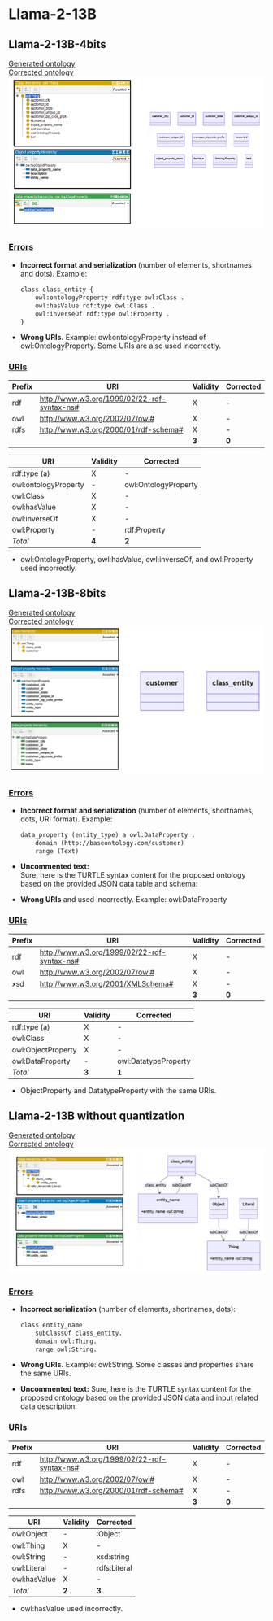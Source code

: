 # Llama-2-13B

## Llama-2-13B-4bits

[Generated ontology](./ontology_4bits.txt)
<br>
[Corrected ontology](./ontology_4bits_corrected.txt)
<br>
![](./ontology_4bits_corrected.png)

### [Errors](./ontology_4bits_notes.txt)

-   **Incorrect format and serialization** (number of elements, shortnames and dots). Example:
    ```
    class class_entity {
        owl:ontologyProperty rdf:type owl:Class .
        owl:hasValue rdf:type owl:Class .
        owl:inverseOf rdf:type owl:Property .
    }
    ```

-   **Wrong URIs.** Example: owl:ontologyProperty instead of owl:OntologyProperty. Some URIs are also used incorrectly.


### [URIs](./ontology_4bits_URIs.xlsx)

| Prefix | URI                                           | Validity | Corrected |
|--------|-----------------------------------------------|----------|-----------|
| rdf    | http://www.w3.org/1999/02/22-rdf-syntax-ns#   | X        | -         |
| owl    | http://www.w3.org/2002/07/owl#                | X        | -         |
| rdfs   | http://www.w3.org/2000/01/rdf-schema#         | X        | -         |
|        |                                               | **3**    | **0**     |

| URI                  | Validity | Corrected           |
|----------------------|---------|----------------------|
| rdf:type (a)         | X       | -                    |
| owl:ontologyProperty | -       | owl:OntologyProperty |
| owl:Class            | X       | -                    |
| owl:hasValue         | X       | -                    |
| owl:inverseOf        | X       | -                    |
| owl:Property         | -       | rdf:Property         |
| *Total*              | **4**   | **2**                |

-   owl:OntologyProperty, owl:hasValue, owl:inverseOf, and owl:Property used incorrectly.


## Llama-2-13B-8bits

[Generated ontology](./ontology_8bits.txt)
<br>
[Corrected ontology](./ontology_8bits_corrected.txt)
<br>
![](./ontology_8bits_corrected.png)


### [Errors](./ontology_8bits_notes.txt)

-   **Incorrect format and serialization** (number of elements, shortnames, dots, URI format). Example:
    ```
    data_property (entity_type) a owl:DataProperty .
        domain (http://baseontology.com/customer)
        range (Text)
    ```

-   **Uncommented text:** <br>
    Sure, here is the TURTLE syntax content for the proposed ontology based on the provided JSON data table and schema:

-   **Wrong URIs** and used incorrectly. Example: owl:DataProperty


### [URIs](./ontology_4bits_URIs.xlsx)

| Prefix | URI                                           | Validity | Corrected |
|--------|-----------------------------------------------|----------|-----------|
| rdf    | http://www.w3.org/1999/02/22-rdf-syntax-ns#   | X        | -         |
| owl    | http://www.w3.org/2002/07/owl#                | X        | -         |
| xsd    | http://www.w3.org/2001/XMLSchema#             | X        | -         |
|        |                                               | **3**    | **0**     |

| URI                | Validity | Corrected            |
|--------------------|----------|----------------------|
| rdf:type (a)       | X        | -                    |
| owl:Class          | X        | -                    |
| owl:ObjectProperty | X        | -                    |
| owl:DataProperty   | -        | owl:DatatypeProperty |
| *Total*            | **3**    | **1**                |

-   ObjectProperty and DatatypeProperty with the same URIs.



## Llama-2-13B without quantization

[Generated ontology](./ontology_all.txt)
<br>
[Corrected ontology](./ontology_all_corrected.txt)
<br>
![](./ontology_all_corrected.png)


### [Errors](./ontology_all_notes.txt)

-   **Incorrect serialization** (number of elements, shortnames, dots): 
    ```
    class entity_name
        subClassOf class_entity.
        domain owl:Thing.
        range owl:String.
    ```
   
-   **Wrong URIs.** Example: owl:String. Some classes and properties share the same URIs.

-   **Uncommented text:** 
    Sure, here is the TURTLE syntax content for the proposed ontology based on the provided JSON data and input related data description:


### [URIs](./ontology_all_URIs.xlsx)

| Prefix | URI                                           | Validity | Corrected |
|--------|-----------------------------------------------|----------|-----------|
| rdf    | http://www.w3.org/1999/02/22-rdf-syntax-ns#   | X        | -         |
| owl    | http://www.w3.org/2002/07/owl#                | X        | -         |
| rdfs   | http://www.w3.org/2000/01/rdf-schema#         | X        | -         |
|        |                                               | **3**    | **0**     |

| URI           | Validity | Corrected    |
|---------------|----------|--------------|
| owl:Object    | -        | :Object      |
| owl:Thing     | X        | -            |
| owl:String    | -        | xsd:string   |
| owl:Literal   | -        | rdfs:Literal |
| owl:hasValue  | X        | -            |
| *Total*       | **2**    | **3**        |

-   owl:hasValue used incorrectly.

